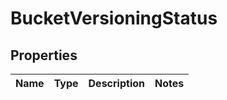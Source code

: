 # BucketVersioningStatus

## Properties

|Name | Type | Description | Notes|
|------------ | ------------- | ------------- | -------------|


